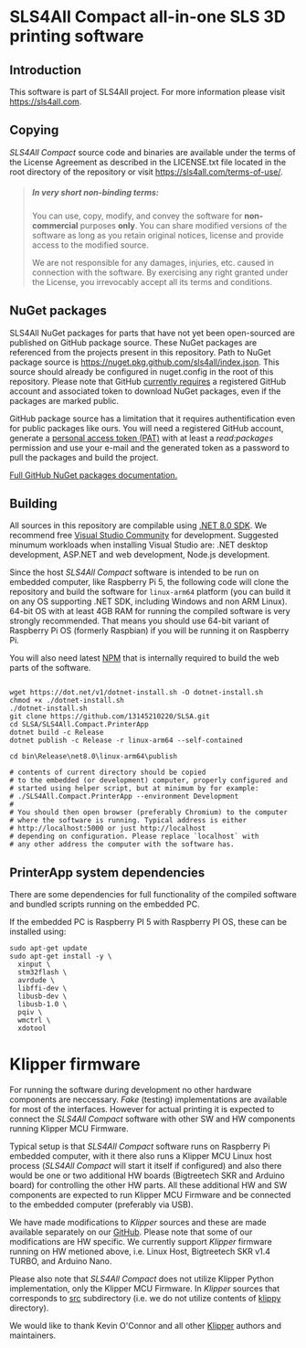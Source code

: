 # SLS4All Compact all-in-one SLS 3D printing software

## Introduction
This software is part of SLS4All project. For more information please visit https://sls4all.com.

## Copying
*SLS4All Compact* source code and binaries are available under the terms of the 
License Agreement as described in the LICENSE.txt file located 
in the root directory of the repository or visit 
https://sls4all.com/terms-of-use/.

>##### In very short non-binding terms:
>You can use, copy, modify, and convey the software for **non-commercial** purposes **only**.
You can share modified versions of the software as long as you retain original notices, license 
and provide access to the modified source.
>
>We are not responsible for any damages, injuries, etc. caused in connection with the software. By exercising any right granted under the License, you irrevocably accept all its terms and conditions.

## NuGet packages
SLS4All NuGet packages for parts that have not yet been open-sourced are published on GitHub package source.
These NuGet packages are referenced from the projects present in this repository.
Path to NuGet package source is https://nuget.pkg.github.com/sls4all/index.json.
This source should already be configured in nuget.config in the root of this repository. 
Please note that GitHub [currently requires](https://docs.github.com/en/packages/working-with-a-github-packages-registry/working-with-the-nuget-registry#authenticating-with-a-personal-access-token) a registered GitHub account and associated token to download NuGet packages, even if the packages are marked public. 

GitHub package source has a limitation that it requires authentification even for public packages like ours. 
You will need a registered GitHub account, generate a [personal access token (PAT)](https://github.com/settings/tokens/new) 
with at least a *read:packages* permission and use your e-mail and the generated 
token as a password to pull the packages and build the project.

[Full GitHub NuGet packages documentation.](https://docs.github.com/en/packages/working-with-a-github-packages-registry/working-with-the-nuget-registry)

## Building
All sources in this repository are compilable using [.NET 8.0 SDK](https://dotnet.microsoft.com/en-us/download/dotnet/8.0). 
We recommend free [Visual Studio Community](https://visualstudio.microsoft.com/cs/vs/community/) for development. Suggested minumum workloads when installing Visual Studio are: 
.NET desktop development, ASP.NET and web development, Node.js development.

Since the host *SLS4All Compact* software is intended to be run on embedded computer, like Raspberry Pi 5,
the following code will clone the repository and build the software for `linux-arm64` platform (you can build it on any OS supporting .NET SDK, including Windows and non ARM Linux). 
64-bit OS with at least 4GB RAM for running the compiled software is very strongly recommended. That means you should use 64-bit variant of Raspberry Pi OS (formerly Raspbian) 
if you will be running it on Raspberry Pi.

You will also need latest [NPM](https://www.npmjs.com/) that is internally required to build the web parts of the software.

```

wget https://dot.net/v1/dotnet-install.sh -O dotnet-install.sh
chmod +x ./dotnet-install.sh
./dotnet-install.sh
git clone https://github.com/13145210220/SLSA.git
cd SLSA/SLS4All.Compact.PrinterApp
dotnet build -c Release
dotnet publish -c Release -r linux-arm64 --self-contained

cd bin\Release\net8.0\linux-arm64\publish

# contents of current directory should be copied 
# to the embedded (or development) computer, properly configured and
# started using helper script, but at minimum by for example:
# ./SLS4All.Compact.PrinterApp --environment Development
#
# You should then open browser (preferably Chromium) to the computer 
# where the software is running. Typical address is either 
# http://localhost:5000 or just http://localhost
# depending on configuration. Please replace `localhost` with
# any other address the computer with the software has.
```

## PrinterApp system dependencies

There are some dependencies for full functionality of the compiled software and bundled scripts running on the embedded PC.

If the embedded PC is Raspberry PI 5 with Raspberry PI OS, these can be installed using:

```
sudo apt-get update
sudo apt-get install -y \
  xinput \
  stm32flash \
  avrdude \
  libffi-dev \
  libusb-dev \
  libusb-1.0 \
  pqiv \
  wmctrl \
  xdotool
```

# Klipper firmware
For running the software during development no other hardware components are neccessary.
*Fake* (testing) implementations are available for most of the interfaces. However for actual 
printing it is expected to connect the *SLS4All Compact* software with other SW and HW components 
running Klipper MCU Firmware.

Typical setup is that *SLS4All Compact* software runs on Raspberry Pi embedded computer, 
with it there also runs a Klipper MCU Linux host process (*SLS4All Compact* will start it 
itself if configured) and also there would be one or two additional HW boards 
(Bigtreetech SKR and Arduino board) for controlling the other HW parts. All these additional HW 
and SW components are expected to run Klipper MCU Firmware and be connected to the embedded 
computer (preferably via USB).

We have made modifications to *Klipper* sources and these are made available separately
on our [GitHub](https://github.com/sls4all/SLS4All.Compact.Klipper). Please note that some 
of our modifications are HW specific. We currently support *Klipper* firmware running
on HW metioned above, i.e. Linux Host, Bigtreetech SKR v1.4 TURBO, and Arduino Nano.

Please also note that *SLS4All Compact* does not utilize Klipper Python implementation, 
only the Klipper MCU Firmware. In *Klipper* sources that corresponds to 
[src](https://github.com/sls4all/SLS4All.Compact.Klipper/tree/master/src) 
subdirectory (i.e. we do not utilize contents of 
[klippy](https://github.com/sls4all/SLS4All.Compact.Klipper/tree/master/klippy) directory).

We would like to thank Kevin O'Connor and all other [Klipper](https://www.klipper3d.org/) authors 
and maintainers.
